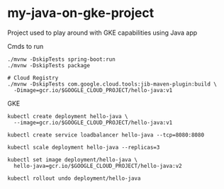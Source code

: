 # my-java-on-gke-project
Project used to play around with GKE capabilities using Java app

Cmds to run
```
./mvnw -DskipTests spring-boot:run
./mvnw -DskipTests package

# Cloud Registry
./mvnw -DskipTests com.google.cloud.tools:jib-maven-plugin:build \
  -Dimage=gcr.io/$GOOGLE_CLOUD_PROJECT/hello-java:v1
```

GKE
```
kubectl create deployment hello-java \
  --image=gcr.io/$GOOGLE_CLOUD_PROJECT/hello-java:v1

kubectl create service loadbalancer hello-java --tcp=8080:8080

kubectl scale deployment hello-java --replicas=3

kubectl set image deployment/hello-java \
  hello-java=gcr.io/$GOOGLE_CLOUD_PROJECT/hello-java:v2

kubectl rollout undo deployment/hello-java
```
